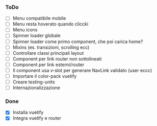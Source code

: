 ### ToDo

- [ ] Menu compatibile mobile
- [ ] Menu resta hoverato quando cliccki
- [ ] Menu icons
- [ ] Spinner loader globale
- [ ] Spinner loader come primo component, che poi carica home?
- [ ] Mixins (es. transizioni, scrolling ecc)
- [ ] Controllare classi principali layout
- [ ] Component per link router non sottolineati
- [ ] Component per link esterni/router
- [ ] Il component usa v-slot per generare NavLink validato (user eccc)
- [ ] Importare il color-pack vuetify
- [ ] Creare testing-units
- [ ] Internazionalizzazione

### Done

- [x] Installa vuetify
- [x] Integra vuetify e router